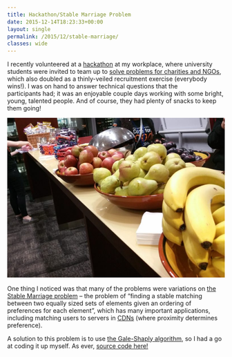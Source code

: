 ```yaml
---
title: Hackathon/Stable Marriage Problem
date: 2015-12-14T18:23:33+00:00
layout: single
permalink: /2015/12/stable-marriage/
classes: wide
---
```

I recently volunteered at a [hackathon](https://en.wikipedia.org/wiki/Hackathon) at my workplace, where university students were invited to team up to [solve problems for charities and NGOs](https://github.com/CFGLondon), which also doubled as a thinly-veiled recruitment exercise (everybody wins!). I was on hand to answer technical questions that the participants had; it was an enjoyable couple days working with some bright, young, talented people. And of course, they had plenty of snacks to keep them going!

![hackathon-snacks](/assets/img/20151204_174134-1-768x563.jpg)

One thing I noticed was that many of the problems were variations on [the Stable Marriage problem](https://en.wikipedia.org/wiki/Stable_marriage_problem) &#8211; the problem of &#8220;finding a stable matching between two equally sized sets of elements given an ordering of preferences for each element&#8221;, which has many important applications, including matching users to servers in [CDNs](https://en.wikipedia.org/wiki/Content_delivery_network) (where proximity determines preference).

A solution to this problem is to use [the Gale-Shaply algorithm](https://en.wikipedia.org/wiki/Stable_marriage_problem#Solution), so I had a go at coding it up myself. As ever, [source code here!](https://github.com/ma489/stable-marriage)